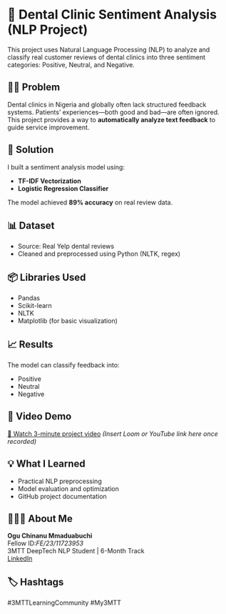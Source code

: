 # 🦷 Dental Clinic Sentiment Analysis (NLP Project)

This project uses Natural Language Processing (NLP) to analyze and classify real customer reviews of dental clinics into three sentiment categories: Positive, Neutral, and Negative.

## 👨‍🔬 Problem

Dental clinics in Nigeria and globally often lack structured feedback systems. Patients’ experiences—both good and bad—are often ignored. This project provides a way to **automatically analyze text feedback** to guide service improvement.

## 🧠 Solution

I built a sentiment analysis model using:
- **TF-IDF Vectorization**
- **Logistic Regression Classifier**

The model achieved **89% accuracy** on real review data.

## 📊 Dataset

- Source: Real Yelp dental reviews
- Cleaned and preprocessed using Python (NLTK, regex)

## 📦 Libraries Used

- Pandas
- Scikit-learn
- NLTK
- Matplotlib (for basic visualization)

## 📈 Results

The model can classify feedback into:
- Positive
- Neutral
- Negative

## 🎥 Video Demo

[🔗 Watch 3-minute project video](#) *(Insert Loom or YouTube link here once recorded)*

## 💡 What I Learned

- Practical NLP preprocessing
- Model evaluation and optimization
- GitHub project documentation

## 🧑🏽‍💻 About Me

**Ogu Chinanu Mmaduabuchi**  
Fellow ID:*FE/23/11723953*  
3MTT DeepTech NLP Student | 6-Month Track  
[LinkedIn](https://www.linkedin.com/in/ogu-chinanu-mmaduabuchi-071b79190)

## 🏷️ Hashtags

#3MTTLearningCommunity #My3MTT
